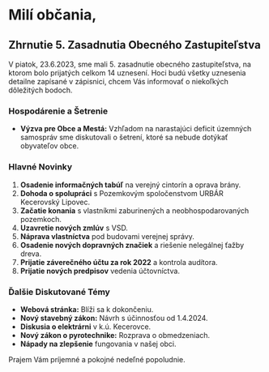 # Milí občania,

## Zhrnutie 5. Zasadnutia Obecného Zastupiteľstva

V piatok, 23.6.2023, sme mali 5. zasadnutie obecného zastupiteľstva, na ktorom bolo prijatých celkom 14 uznesení. Hoci budú všetky uznesenia detailne zapísané v zápisnici, chcem Vás informovať o niekoľkých dôležitých bodoch.

### Hospodárenie a Šetrenie

- **Výzva pre Obce a Mestá:** Vzhľadom na narastajúci deficit územných samospráv sme diskutovali o šetrení, ktoré sa nebude dotýkať obyvateľov obce.

### Hlavné Novinky

1. **Osadenie informačných tabúľ** na verejný cintorín a oprava brány.
2. **Dohoda o spolupráci** s Pozemkovým spoločenstvom URBÁR Kecerovský Lipovec.
3. **Začatie konania** s vlastníkmi zaburinených a neobhospodarovaných pozemkoch.
4. **Uzavretie nových zmlúv** s VSD.
5. **Náprava vlastníctva** pod budovami verejnej správy.
6. **Osadenie nových dopravných značiek** a riešenie nelegálnej ťažby dreva.
7. **Prijatie záverečného účtu za rok 2022** a kontrola audítora.
8. **Prijatie nových predpisov** vedenia účtovníctva.

### Ďalšie Diskutované Témy

- **Webová stránka:** Blíži sa k dokončeniu.
- **Nový stavebný zákon:** Návrh s účinnosťou od 1.4.2024.
- **Diskusia o elektrárni** v k.ú. Kecerovce.
- **Nový zákon o pyrotechnike:** Rozprava o obmedzeniach.
- **Nápady na zlepšenie** fungovania v našej obci.

Prajem Vám príjemné a pokojné nedeľné popoludnie.
